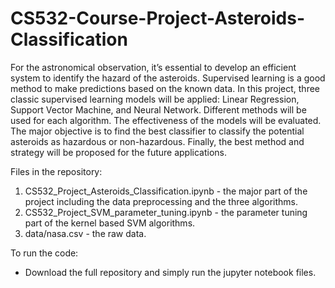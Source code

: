 # CS532-Course-Project-Asteroids-Classification
For the astronomical observation, it’s essential to develop an
efficient system to identify the hazard of the asteroids. Supervised learning is a good method to make
predictions based on the known data. In this project, three classic supervised learning models will be
applied: Linear Regression, Support Vector Machine, and Neural Network. Different methods will be
used for each algorithm. The effectiveness of the models will be evaluated. The major objective is to
find the best classifier to classify the potential asteroids as hazardous or non-hazardous. Finally, the
best method and strategy will be proposed for the future applications.


Files in the repository:
1. CS532_Project_Asteroids_Classification.ipynb - the major part of the project including the data preprocessing and the three algorithms.
2. CS532_Project_SVM_parameter_tuning.ipynb - the parameter tuning part of the kernel based SVM algorithms.
3. data/nasa.csv - the raw data.

To run the code:
- Download the full repository and simply run the jupyter notebook files.

